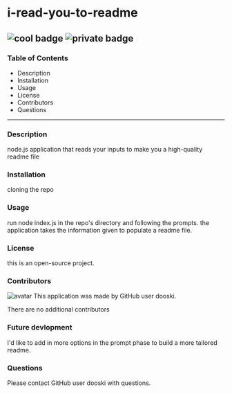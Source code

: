 # i-read-you-to-readme
![cool badge](https://img.shields.io/badge/coolness-pretty_cool-orange) ![private badge](https://img.shields.io/badge/private-yes-red)
--------------------------------------------------
### Table of Contents
* Description
* Installation
* Usage
* License
* Contributors
* Questions
--------------------------------------------------
### Description
node.js application that reads your inputs to make you a high-quality readme file

### Installation
cloning the repo

### Usage
run node index.js in the repo's directory and following the prompts. the application takes the information given to populate a readme file.

### License
this is an open-source project.

### Contributors
![avatar](https://avatars0.githubusercontent.com/u/60619919?v=4)
This application was made by GitHub user dooski. 

There are no additional contributors

### Future devlopment
I'd like to add in more options in the prompt phase to build a more tailored readme.

### Questions
Please contact GitHub user dooski with questions.